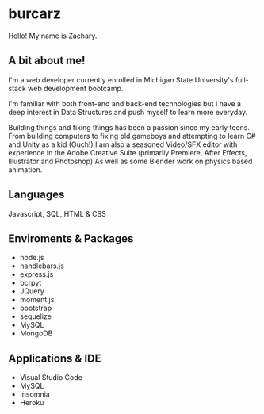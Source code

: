 # burcarz

Hello! My name is Zachary.

## A bit about me!

I'm a web developer currently enrolled in Michigan State University's full-stack web development bootcamp.

I'm familiar with both front-end and back-end technologies but I have a deep interest in Data Structures and push myself to learn more everyday.

Building things and fixing things has been a passion since my early teens.
From building computers to fixing old gameboys and attempting to learn C# and Unity as a kid (Ouch!)
I am also a seasoned Video/SFX editor with experience in the Adobe Creative Suite (primarily Premiere, After Effects, Illustrator and Photoshop)
As well as some Blender work on physics based animation.

## Languages

Javascript, SQL, HTML & CSS

## Enviroments & Packages

- node.js
- handlebars.js
- express.js
- bcrpyt
- JQuery
- moment.js
- bootstrap
- sequelize
- MySQL
- MongoDB

## Applications & IDE

- Visual Studio Code
- MySQL
- Insomnia
- Heroku
